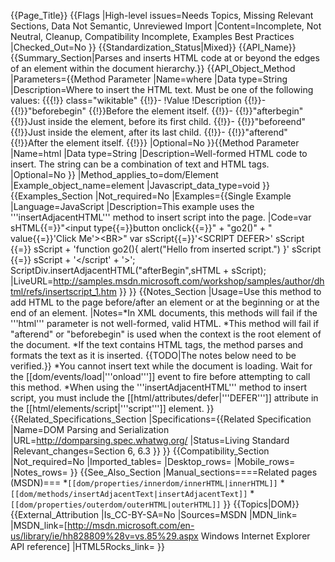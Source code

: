 {{Page_Title}}
{{Flags
|High-level issues=Needs Topics, Missing Relevant Sections, Data Not Semantic, Unreviewed Import
|Content=Incomplete, Not Neutral, Cleanup, Compatibility Incomplete, Examples Best Practices
|Checked_Out=No
}}
{{Standardization_Status|Mixed}}
{{API_Name}}
{{Summary_Section|Parses and inserts HTML code at or beyond the edges of an element within the document hierarchy.}}
{{API_Object_Method
|Parameters={{Method Parameter
|Name=where
|Data type=String
|Description=Where to insert the HTML text. Must be one of the following values:
{{{!}} class="wikitable"
{{!}}-
!Value
!Description
{{!}}-
{{!}}"beforebegin"
{{!}}Before the element itself.
{{!}}-
{{!}}"afterbegin"
{{!}}Just inside the element, before its first child.
{{!}}-
{{!}}"beforeend"
{{!}}Just inside the element, after its last child.
{{!}}-
{{!}}"afterend"
{{!}}After the element itself.
{{!}}}
|Optional=No
}}{{Method Parameter
|Name=html
|Data type=String
|Description=Well-formed HTML code to insert. The string can be a combination of text and HTML tags.
|Optional=No
}}
|Method_applies_to=dom/Element
|Example_object_name=element
|Javascript_data_type=void
}}
{{Examples_Section
|Not_required=No
|Examples={{Single Example
|Language=JavaScript
|Description=This example uses the '''insertAdjacentHTML''' method to insert script into the page.
|Code=var sHTML{{=}}"&lt;input type{{=}}button onclick{{=}}" + 
    "go2()" + " value{{=}}'Click Me'&gt;&lt;BR&gt;"
var sScript{{=}}'&lt;SCRIPT DEFER&gt;'
sScript {{=}} sScript + 
    'function go2(){ alert("Hello from inserted script.") }'
sScript {{=}} sScript + '&lt;/script' + '&gt;';
ScriptDiv.insertAdjacentHTML("afterBegin",sHTML + sScript);
|LiveURL=http://samples.msdn.microsoft.com/workshop/samples/author/dhtml/refs/insertscript_1.htm
}}
}}
{{Notes_Section
|Usage=Use this method to add HTML to the page before/after an element or at the beginning or at the end of an element.
|Notes=*In XML documents, this methods will fail if the '''html''' parameter is not well-formed, valid HTML.
*This method will fail if "afterend" or "beforebegin" is used when the context is the root element of the document.
*If the text contains HTML tags, the method parses and formats the text as it is inserted.
{{TODO|The notes below need to be verified.}}
*You cannot insert text while the document is loading. Wait for the [[dom/events/load|'''onload''']] event to fire before attempting to call this method.
*When using the '''insertAdjacentHTML''' method to insert script, you must include the [[html/attributes/defer|'''DEFER''']] attribute in the [[html/elements/script|'''script''']] element.
}}
{{Related_Specifications_Section
|Specifications={{Related Specification
|Name=DOM Parsing and Serialization
|URL=http://domparsing.spec.whatwg.org/
|Status=Living Standard
|Relevant_changes=Section 6, 6.3
}}
}}
{{Compatibility_Section
|Not_required=No
|Imported_tables=
|Desktop_rows=
|Mobile_rows=
|Notes_rows=
}}
{{See_Also_Section
|Manual_sections====Related pages (MSDN)===
*<code>[[dom/properties/innerdom/innerHTML|innerHTML]]</code>
*<code>[[dom/methods/insertAdjacentText|insertAdjacentText]]</code>
*<code>[[dom/properties/outerdom/outerHTML|outerHTML]]</code>
}}
{{Topics|DOM}}
{{External_Attribution
|Is_CC-BY-SA=No
|Sources=MSDN
|MDN_link=
|MSDN_link=[http://msdn.microsoft.com/en-us/library/ie/hh828809%28v=vs.85%29.aspx Windows Internet Explorer API reference]
|HTML5Rocks_link=
}}